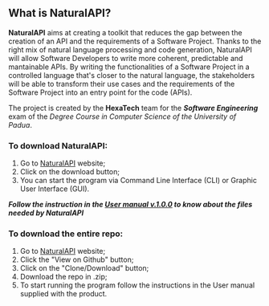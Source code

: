 ## What is NaturalAPI?
**NaturalAPI** aims at creating a toolkit that reduces the gap between the creation of an API and the requirements of a Software Project.
Thanks to the right mix of natural language processing and code generation, NaturalAPI will allow Software Developers to write more coherent, predictable and mantainable APIs.
By writing the functionalities of a Software Project in a controlled language that's closer to the natural language, the stakeholders will be able to transform their use cases and the requirements of the Software Project into an entry point for the code (APIs).


The project is created by the **HexaTech** team for the _**Software Engineering**_ exam of the *Degree Course in Computer Science of the University of Padua*.

### To download NaturalAPI:
1. Go to [NaturalAPI](https://hexatech016.github.io/Website-NaturalAPI.github.io/) website;
2. Click on the download button; 
3. You can start the program via Command Line Interface (CLI) or Graphic User Interface (GUI).

_**Follow the instruction in the [User manual v.1.0.0](link) to know about the files needed by NaturalAPI**_ 


### To download the entire repo:
1. Go to [NaturalAPI](https://hexatech016.github.io/Website-NaturalAPI.github.io/) website;
2. Click the "View on Github" button;
3. Click on the "Clone/Download" button;
4. Download the repo in .zip;
5. To start running the program follow the instructions in the User manual supplied with the product.
